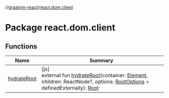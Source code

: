 //[graalvm-react](../../index.md)/[react.dom.client](index.md)

# Package react.dom.client

## Functions

| Name | Summary |
|---|---|
| [hydrateRoot](hydrate-root.md) | [js]<br>external fun [hydrateRoot](hydrate-root.md)(container: [Element](https://kotlinlang.org/api/latest/jvm/stdlib/org.w3c.dom/-element/index.html), children: ReactNode?, options: [RootOptions](../../../graalvm-react/react.dom.client/-root-options/index.md) = definedExternally): [Root](../../../graalvm-react/react.dom.client/-root/index.md) |
